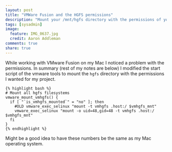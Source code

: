 ```yaml
---
layout: post
title: "VMWare Fusion and the HGFS permissions"
description: "Mount your /mnt/hgfs directory with the permissions of your choosing."
tags: [sysadmin]
image:
  feature: IMG_0637.jpg
  credit: Aaron Addleman
comments: true
share: true
---
```


While working with VMware Fusion on my Mac I noticed a problem with the permissions. In summary (rest of my notes are below) I modified the start script of the vmware tools to mount the `hgfs` directory with the permissions I wanted for my project.

    {% highlight bash %}
    # Mount all hgfs filesystems
    vmware_mount_vmhgfs() {
      if [ "`is_vmhgfs_mounted`" = "no" ]; then
        #OLD vmware_exec_selinux "mount -t vmhgfs .host:/ $vmhgfs_mnt"
        vmware_exec_selinux "mount -o uid=48,gid=48 -t vmhgfs .host:/ $vmhgfs_mnt"
      fi
    }
    {% endhighlight %}

Might be a good idea to have these numbers be the same as my Mac operating system.
